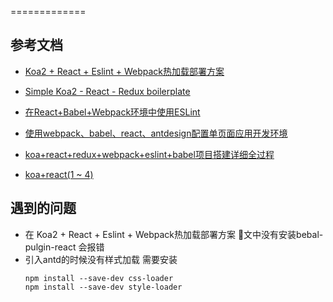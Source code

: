 =============
## 参考文档
- [Koa2 + React + Eslint + Webpack热加载部署方案]("http://www.nekomiao.me/2017/05/23/koa2-react-webpack-deployment/")
- [Simple Koa2 - React - Redux boilerplate]("https://github.com/princeV/koa2-react-redux-webpack-boilerplate/blob/master/docs/project-setup.md")
- [在React+Babel+Webpack环境中使用ESLint]("http://le0zh.github.io/2016/06/21/eslint+in+react+babel+webpack")
- [使用webpack、babel、react、antdesign配置单页面应用开发环境]("http://www.chardlau.com/2017/04/26/config-of-webpack-babel-react-antd/")
- [koa+react+redux+webpack+eslint+babel项目搭建详细全过程]("https://cnodejs.org/topic/580871420bab808265185f7f")

- [koa+react(1 ~ 4)]("http://blog.suzper.com/2016/10/19/koa-react-%E4%B8%80/")
## 遇到的问题
-  在 Koa2 + React + Eslint + Webpack热加载部署方案 文中没有安装bebal-pulgin-react 会报错
- 引入antd的时候没有样式加载 需要安装
  ```
  npm install --save-dev css-loader  
  npm install --save-dev style-loader 
  ```







